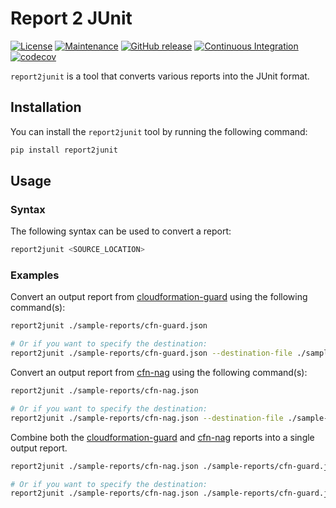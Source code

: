 # Report 2 JUnit

[![License](https://img.shields.io/badge/License-MIT-green.svg)](./LICENSE.md)
[![Maintenance](https://img.shields.io/badge/Maintained-yes-green.svg)](https://github.com/Nr18/report2junit/graphs/commit-activity)
[![GitHub release](https://img.shields.io/github/release/Nr18/report2junit.svg)](https://github.com/Nr18/report2junit/releases/)
[![Continuous Integration](https://github.com/Nr18/report2junit/actions/workflows/ci.yml/badge.svg)](https://github.com/Nr18/report2junit/actions/workflows/ci.yml)
[![codecov](https://codecov.io/gh/Nr18/report2junit/branch/main/graph/badge.svg?token=RMPJ8DBMKZ)](https://codecov.io/gh/Nr18/report2junit)

`report2junit` is a tool that converts various reports into the JUnit format.

## Installation

You can install the `report2junit` tool by running the following command:

```bash
pip install report2junit
```

## Usage

### Syntax

The following syntax can be used to convert a report:

```bash
report2junit <SOURCE_LOCATION>
```

### Examples

Convert an output report from [cloudformation-guard](https://github.com/aws-cloudformation/cloudformation-guard) using
the following command(s):

```bash
report2junit ./sample-reports/cfn-guard.json

# Or if you want to specify the destination:
report2junit ./sample-reports/cfn-guard.json --destination-file ./sample-reports/cfn-guard-other-destination.xml
```

Convert an output report from [cfn-nag](https://github.com/stelligent/cfn_nag) using
the following command(s):

```bash
report2junit ./sample-reports/cfn-nag.json

# Or if you want to specify the destination:
report2junit ./sample-reports/cfn-nag.json --destination-file ./sample-reports/cfn-nag-other-destination.xml
```

Combine both the [cloudformation-guard](https://github.com/aws-cloudformation/cloudformation-guard) and [cfn-nag](https://github.com/stelligent/cfn_nag)
reports into a single output report.

```bash
report2junit ./sample-reports/cfn-nag.json ./sample-reports/cfn-guard.json

# Or if you want to specify the destination:
report2junit ./sample-reports/cfn-nag.json ./sample-reports/cfn-guard.json --destination-file ./sample-reports/junit-other.xml
```
